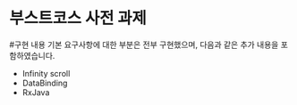 부스트코스 사전 과제
===================

#구현 내용
기본 요구사항에 대한 부분은 전부 구현했으며, 다음과 같은 추가 내용을 포함하였습니다.
- Infinity scroll
- DataBinding
- RxJava
